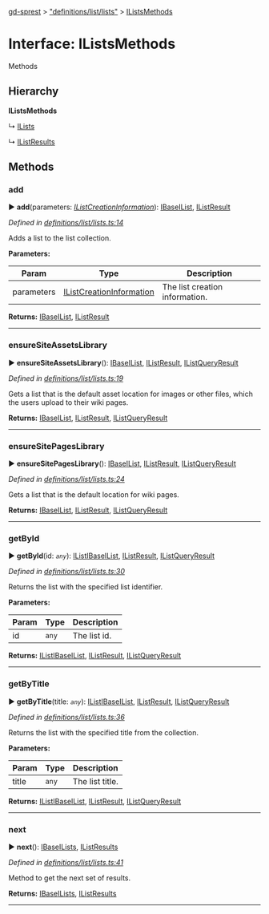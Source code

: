 [gd-sprest](../README.md) > ["definitions/list/lists"](../modules/_definitions_list_lists_.md) > [IListsMethods](../interfaces/_definitions_list_lists_.ilistsmethods.md)



# Interface: IListsMethods


Methods

## Hierarchy

**IListsMethods**

↳  [ILists](_definitions_list_lists_.ilists.md)




↳  [IListResults](_definitions_list_lists_.ilistresults.md)









## Methods
<a id="add"></a>

###  add

► **add**(parameters: *[IListCreationInformation](_definitions_lib_types_.ilistcreationinformation.md)*): [IBase](_definitions_lib_base_.ibase.md)[IList](_definitions_list_list_.ilist.md), [IListResult](_definitions_list_list_.ilistresult.md)




*Defined in [definitions/list/lists.ts:14](https://github.com/gunjandatta/sprest/blob/3de79f1/src/definitions/list/lists.ts#L14)*



Adds a list to the list collection.


**Parameters:**

| Param | Type | Description |
| ------ | ------ | ------ |
| parameters | [IListCreationInformation](_definitions_lib_types_.ilistcreationinformation.md)   |  The list creation information. |





**Returns:** [IBase](_definitions_lib_base_.ibase.md)[IList](_definitions_list_list_.ilist.md), [IListResult](_definitions_list_list_.ilistresult.md)





___

<a id="ensuresiteassetslibrary"></a>

###  ensureSiteAssetsLibrary

► **ensureSiteAssetsLibrary**(): [IBase](_definitions_lib_base_.ibase.md)[IList](_definitions_list_list_.ilist.md), [IListResult](_definitions_list_list_.ilistresult.md), [IListQueryResult](_definitions_list_list_.ilistqueryresult.md)




*Defined in [definitions/list/lists.ts:19](https://github.com/gunjandatta/sprest/blob/3de79f1/src/definitions/list/lists.ts#L19)*



Gets a list that is the default asset location for images or other files, which the users upload to their wiki pages.




**Returns:** [IBase](_definitions_lib_base_.ibase.md)[IList](_definitions_list_list_.ilist.md), [IListResult](_definitions_list_list_.ilistresult.md), [IListQueryResult](_definitions_list_list_.ilistqueryresult.md)





___

<a id="ensuresitepageslibrary"></a>

###  ensureSitePagesLibrary

► **ensureSitePagesLibrary**(): [IBase](_definitions_lib_base_.ibase.md)[IList](_definitions_list_list_.ilist.md), [IListResult](_definitions_list_list_.ilistresult.md), [IListQueryResult](_definitions_list_list_.ilistqueryresult.md)




*Defined in [definitions/list/lists.ts:24](https://github.com/gunjandatta/sprest/blob/3de79f1/src/definitions/list/lists.ts#L24)*



Gets a list that is the default location for wiki pages.




**Returns:** [IBase](_definitions_lib_base_.ibase.md)[IList](_definitions_list_list_.ilist.md), [IListResult](_definitions_list_list_.ilistresult.md), [IListQueryResult](_definitions_list_list_.ilistqueryresult.md)





___

<a id="getbyid"></a>

###  getById

► **getById**(id: *`any`*): [IList](_definitions_list_list_.ilist.md)[IBase](_definitions_lib_base_.ibase.md)[IList](_definitions_list_list_.ilist.md), [IListResult](_definitions_list_list_.ilistresult.md), [IListQueryResult](_definitions_list_list_.ilistqueryresult.md)




*Defined in [definitions/list/lists.ts:30](https://github.com/gunjandatta/sprest/blob/3de79f1/src/definitions/list/lists.ts#L30)*



Returns the list with the specified list identifier.


**Parameters:**

| Param | Type | Description |
| ------ | ------ | ------ |
| id | `any`   |  The list id. |





**Returns:** [IList](_definitions_list_list_.ilist.md)[IBase](_definitions_lib_base_.ibase.md)[IList](_definitions_list_list_.ilist.md), [IListResult](_definitions_list_list_.ilistresult.md), [IListQueryResult](_definitions_list_list_.ilistqueryresult.md)





___

<a id="getbytitle"></a>

###  getByTitle

► **getByTitle**(title: *`any`*): [IList](_definitions_list_list_.ilist.md)[IBase](_definitions_lib_base_.ibase.md)[IList](_definitions_list_list_.ilist.md), [IListResult](_definitions_list_list_.ilistresult.md), [IListQueryResult](_definitions_list_list_.ilistqueryresult.md)




*Defined in [definitions/list/lists.ts:36](https://github.com/gunjandatta/sprest/blob/3de79f1/src/definitions/list/lists.ts#L36)*



Returns the list with the specified title from the collection.


**Parameters:**

| Param | Type | Description |
| ------ | ------ | ------ |
| title | `any`   |  The list title. |





**Returns:** [IList](_definitions_list_list_.ilist.md)[IBase](_definitions_lib_base_.ibase.md)[IList](_definitions_list_list_.ilist.md), [IListResult](_definitions_list_list_.ilistresult.md), [IListQueryResult](_definitions_list_list_.ilistqueryresult.md)





___

<a id="next"></a>

###  next

► **next**(): [IBase](_definitions_lib_base_.ibase.md)[ILists](_definitions_list_lists_.ilists.md), [IListResults](_definitions_list_lists_.ilistresults.md)




*Defined in [definitions/list/lists.ts:41](https://github.com/gunjandatta/sprest/blob/3de79f1/src/definitions/list/lists.ts#L41)*



Method to get the next set of results.




**Returns:** [IBase](_definitions_lib_base_.ibase.md)[ILists](_definitions_list_lists_.ilists.md), [IListResults](_definitions_list_lists_.ilistresults.md)





___


